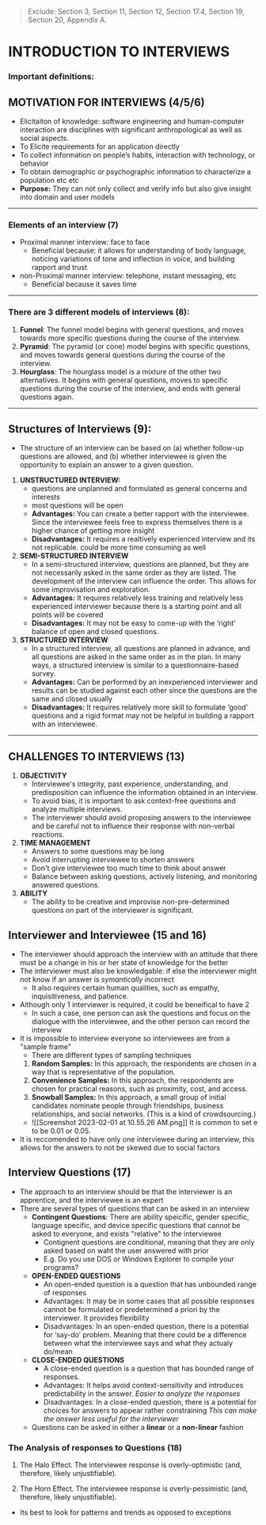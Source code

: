 > Exclude: Section 3, Section 11, Section 12, Section 17.4, Section 19, Section 20, Appendix A.

# INTRODUCTION TO INTERVIEWS
### Important definitions: 
## MOTIVATION FOR INTERVIEWS (4/5/6)
- Elicitaiton of knowledge: software engineering and human-computer interaction are disciplines with significant anthropological as well as social aspects.
- To Elicite requirements for an application directly 
- To collect information on people’s habits, interaction with technology, or behavior
- To obtain demographic or psychographic information to characterize a population etc etc
- **Purpose:** They can not only collect and verify info but also give insight into domain and user models 
---
### Elements of an interview (7)
- Proximal manner interview: face to face
	- Beneficial because: it allows for understanding of body language, noticing variations of tone and inflection in voice, and building rapport and trust
- non-Proximal manner interview: telephone, instant messaging, etc 
	- Beneficial because it saves time 
---
### There are 3 different models of interviews (8):
1. **Funnel**: The funnel model begins with general questions, and moves towards more specific questions during the course of the interview.
3. **Pyramid**: The pyramid (or cone) model begins with specific questions, and moves towards general questions during the course of the interview.
4. **Hourglass**: The hourglass model is a mixture of the other two alternatives. It begins with general questions, moves to specific questions during the course of the interview, and ends with general questions again.
---
## Structures of Interviews (9):
- The structure of an interview can be based on (a) whether follow-up questions are allowed, and (b) whether interviewee is given the opportunity to explain an answer to a given question.
1. **UNSTRUCTURED INTERVIEW:** 
	- questions are unplanned and formulated as general concerns and interests
	- most questions will be open
	- **Advantages:** You can create a better rapport with the interviewee. Since the interviewee feels free to express themselves there is a higher chance of getting more insight 
	- **Disadvantages:** It requires a realtively experienced interview and its not replicable. could be more time consuming as well 
2. **SEMI-STRUCTURED INTERVIEW**
	- In a semi-structured interview, questions are planned, but they are not necessarily asked in the same order as they are listed. The development of the interview can influence the order. This allows for some improvisation and exploration. 
	- **Advantages:** It requires relatively less training and relatively less experienced interviewer because there is a starting point and all points will be covered 
	-  **Disadvantages:** It may not be easy to come-up with the ‘right’ balance of open and closed questions.
3. **STRUCTURED INTERVIEW**
	- In a structured interview, all questions are planned in advance, and all questions are asked in the same order as in the plan. In many ways, a structured interview is similar to a questionnaire-based survey.
	- **Advantages:** Can be performed by an inexperienced interviewer and results can be studied against each other since the questions are the same and closed usually
	- **Disadvantages:** It requires relatively more skill to formulate ‘good’ questions and a rigid format may not be helpful in building a rapport with an interviewee.
---
## CHALLENGES TO INTERVIEWS (13)
1. **OBJECTIVITY**
	- Interviewee's integrity, past experience, understanding, and predisposition can influence the information obtained in an interview.
	-  To avoid bias, it is important to ask context-free questions and analyze multiple interviews.
	-  The interviewer should avoid proposing answers to the interviewee and be careful not to influence their response with non-verbal reactions.
1. **TIME MANAGEMENT**
	- Answers to some questions may be long
	-  Avoid interrupting interviewee to shorten answers
	-  Don't give interviewee too much time to think about answer
	-  Balance between asking questions, actively listening, and monitoring answered questions.
1. **ABILITY**
	- The ability to be creative and improvise non-pre-determined questions on part of the interviewer is significant.
## Interviewer and Interviewee (15 and 16)
- The interviewer should approach the interview with an attitude that there must be a change in his or her state of knowledge for the better
- The interviewer must also be knowledgable: if else the interviewer might not know if an answer is *symantically* incorrect
	- It also requires certain human qualities, such as empathy, inquisitiveness, and patience.
- Although only 1 interviewer is required, it could be beneifical to have 2 
	- In such a case, one person can ask the questions and focus on the dialogue with the interviewee, and the other person can record the interview
- It is impossible to interview everyone so interviewees are from a "sample frame"
	- There are different types of sampling techniques
	1. **Random Samples:** In this approach, the respondents are chosen in a way that is representative of the population.
	2. **Convenience Samples:** In this approach, the respondents are chosen for practical reasons, such as proximity, cost, and access.
	3. **Snowball Samples:** In this approach, a small group of initial candidates nominate people through friendships, business relationships, and social networks. (This is a kind of crowdsourcing.)
	- ![[Screenshot 2023-02-01 at 10.55.26 AM.png]] It is common to set e to be 0.01 or 0.05.
- It is reccomended to have only one interviewee during an interview, this allows for the answers to not be skewed due to social factors
## Interview Questions (17) 
- The approach to an interview should be that the interviewer is an apprentice, and the interviewee is an expert
- There are several types of questions that can be asked in an interview 
	- **Contingent Questions**: There are ability speicific, gender specific, language specific, and device specific questions that cannot be asked to everyone, and exists "relative" to the interviewee
		- Contignent questions are conditional, meaning that they are only asked based on waht the user answered with prior 
		- E.g. Do you use DOS or Windows Explorer to compile your programs?
	- **OPEN-ENDED QUESTIONS**
		- An open-ended question is a question that has unbounded range of responses
		- Advantages: It may be in some cases that all possible responses cannot be formulated or predetermined a priori by the interviewer. It provides flexibility 
		- Disadvantages: In an open-ended question, there is a potential for ‘say-do’ problem. Meaning that there could be a difference between what the interviewee says and what they actualy do/mean 
	- **CLOSE-ENDED QUESTIONS**
		- A close-ended question is a question that has bounded range of responses.
		- Advantages: It helps avoid context-sensitivity and introduces predictability in the answer. *Easier to analyze the responses*
		- Disadvantages: In a close-ended question, there is a potential for choices for answers to appear rather constraining *This can make the answer less useful for the interviewer*
	- Questions can be asked in either a **linear** or a **non-linear** fashion 
### The Analysis of responses to Questions (18)
1. The Halo Effect. The interviewee response is overly-optimistic (and, therefore, likely unjustifiable).

2. The Horn Effect. The interviewee response is overly-pessimistic (and, therefore, likely unjustifiable).

- Its best to look for patterns and trends as opposed to exceptions 